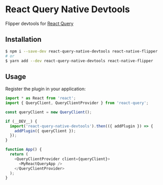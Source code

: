 # React Query Native Devtools

Flipper devtools for [React Query](https://github.com/tannerlinsley/react-query)

## Installation

```bash
$ npm i --save-dev react-query-native-devtools react-native-flipper
# or
$ yarn add --dev react-query-native-devtools react-native-flipper
```

## Usage

Register the plugin in your application:

```javascript
import * as React from 'react';
import { QueryClient, QueryClientProvider } from 'react-query';

const queryClient = new QueryClient();

if (__DEV__) {
  import('react-query-native-devtools').then(({ addPlugin }) => {
    addPlugin({ queryClient });
  });
}

function App() {
  return (
    <QueryClientProvider client={queryClient}>
      <MyReactQueryApp />
    </QueryClientProvider>
  );
}
```
